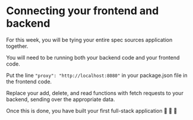 # Connecting your frontend and backend

For this week, you will be tying your entire spec sources application together.

You will need to be running both your backend code and your frontend code.

Put the line `"proxy": "http://localhost:8080"` in your package.json file in the frontend code.

Replace your add, delete, and read functions with fetch requests to your backend, sending over the appropriate data.

Once this is done, you have built your first full-stack application 🎉 🌈 🥇
